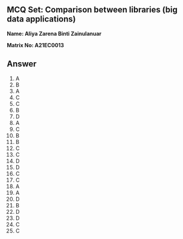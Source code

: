 ## MCQ Set: Comparison between libraries (big data applications)

**Name: Aliya Zarena Binti Zainulanuar**

**Matrix No: A21EC0013**

## Answer
1. A
2. B
3. A
4. C
5. C
6. B
7. D
8. A
9. C
10. B
11. B
12. C
13. C
14. D
15. D
16. C
17. C
18. A
19. A
20. D
21. B
22. D
23. D
24. C
25. C
